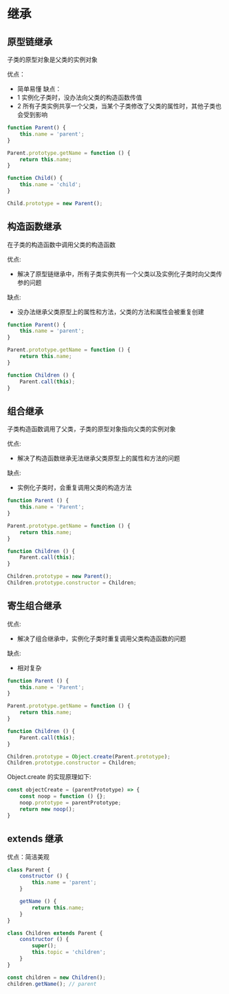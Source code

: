 # 继承

## 原型链继承
子类的原型对象是父类的实例对象

优点：
   - 简单易懂
缺点：
   - 1 实例化子类时，没办法向父类的构造函数传值
   - 2 所有子类实例共享一个父类，当某个子类修改了父类的属性时，其他子类也会受到影响

```js
function Parent() {
    this.name = 'parent';
}

Parent.prototype.getName = function () {
    return this.name;
}

function Child() {
    this.name = 'child';
}

Child.prototype = new Parent();
```


## 构造函数继承
在子类的构造函数中调用父类的构造函数

优点:
   - 解决了原型链继承中，所有子类实例共有一个父类以及实例化子类时向父类传参的问题

缺点:
   - 没办法继承父类原型上的属性和方法，父类的方法和属性会被重复创建

```js
function Parent() {
    this.name = 'parent';
}

Parent.prototype.getName = function () {
    return this.name;
}

function Children () {
    Parent.call(this);
}
```

## 组合继承
子类构造函数调用了父类，子类的原型对象指向父类的实例对象

优点:
   - 解决了构造函数继承无法继承父类原型上的属性和方法的问题
  
缺点:
   - 实例化子类时，会重复调用父类的构造方法
  
```js
function Parent () {
    this.name = 'Parent';
}

Parent.prototype.getName = function () {
    return this.name;
}

function Children () {
    Parent.call(this);
}

Children.prototype = new Parent();
Children.prototype.constructor = Children;
```

## 寄生组合继承

优点: 
  - 解决了组合继承中，实例化子类时重复调用父类构造函数的问题
  
缺点:
  - 相对复杂

```js
function Parent () {
    this.name = 'Parent';
}

Parent.prototype.getName = function () {
    return this.name;
}

function Children () {
    Parent.call(this);
}

Children.prototype = Object.create(Parent.prototype);
Children.prototype.constructor = Children;
```

Object.create 的实现原理如下:
    
```js
const objectCreate = (parentPrototype) => {
    const noop = function () {};
    noop.prototype = parentPrototype;
    return new noop();
}
```

## extends 继承

优点：简洁美观

```js
class Parent {
    constructor () {
        this.name = 'parent';
    }

    getName () {
        return this.name;
    }
}

class Children extends Parent {
    constructor () {
        super();
        this.topic = 'children';
    }
}

const children = new Children();
children.getName(); // parent
```